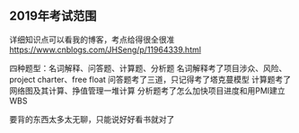## 2019年考试范围
详细知识点可以看我的博客，考点给得很全很准
https://www.cnblogs.com/JHSeng/p/11964339.html

四种题型：名词解释、问答题、计算题、分析题
名词解释考了项目涉众、风险、project charter、free float
问答题考了三道，只记得考了塔克蔓模型
计算题考了网络图及其计算、挣值管理一堆计算
分析题考了怎么加快项目进度和用PMI建立WBS

要背的东西太多太无聊，只能说好好看书就对了
